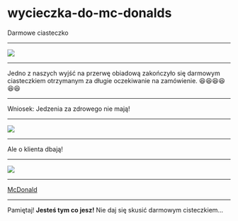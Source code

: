 # 
# wycieczka-do-mc-donalds
Darmowe ciasteczko
__________________________________________________________________
![](http://www.mcdonalds.pl/assets/Uploads/ciastko-jablkowe.png)
__________________________________________________________________
Jedno z naszych wyjść na przerwę obiadową zakończyło się darmowym ciasteczkiem otrzymanym za długie oczekiwanie na zamówienie.
:laughing::laughing::laughing::laughing::laughing::laughing:
___________________________________________________________________
Wniosek: Jedzenia za zdrowego nie mają! 
___________________________________________________________________
![](http://i.wp.pl/a/f/jpeg/32011/fat_boy01.jpeg)
___________________________________________________________________
Ale o klienta dbają!
___________________________________________________________________
![](http://niedlatelewizjin.blox.pl/resource/d.jpg)
___________________________________________________________________

[McDonald](https://www.mcdonalds.pl/)
___________________________________________________________________
Pamiętaj! **Jesteś tym co jesz!** Nie daj się skusić darmowym cisteczkiem…
